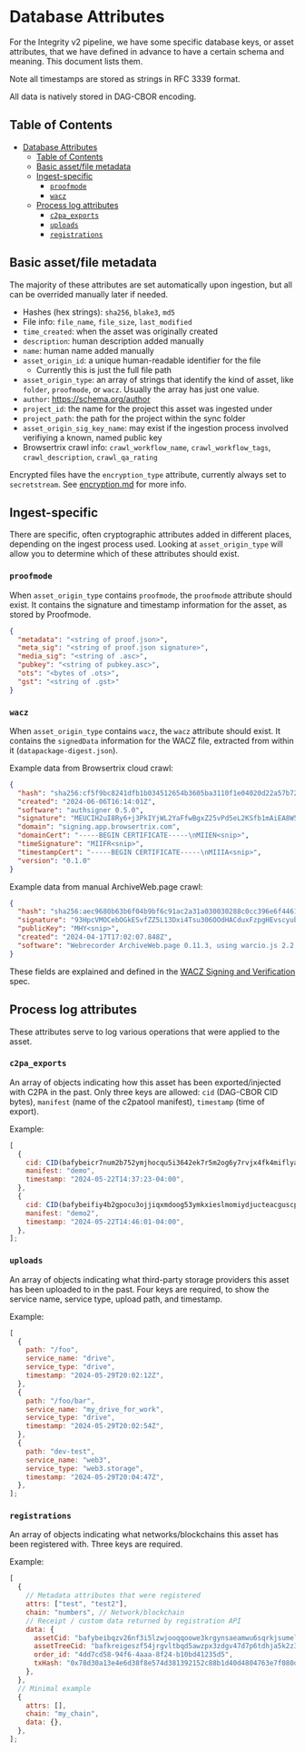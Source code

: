 # Database Attributes

For the Integrity v2 pipeline, we have some specific database keys, or asset attributes, that we have defined in advance to have a certain schema and meaning. This document lists them.

Note all timestamps are stored as strings in RFC 3339 format.

All data is natively stored in DAG-CBOR encoding.

## Table of Contents
- [Database Attributes](#database-attributes)
  - [Table of Contents](#table-of-contents)
  - [Basic asset/file metadata](#basic-assetfile-metadata)
  - [Ingest-specific](#ingest-specific)
    - [`proofmode`](#proofmode)
    - [`wacz`](#wacz)
  - [Process log attributes](#process-log-attributes)
    - [`c2pa_exports`](#c2pa_exports)
    - [`uploads`](#uploads)
    - [`registrations`](#registrations)


## Basic asset/file metadata

The majority of these attributes are set automatically upon ingestion, but all can be overrided manually later if needed.

- Hashes (hex strings): `sha256`, `blake3`, `md5`
- File info: `file_name`, `file_size`, `last_modified`
- `time_created`: when the asset was originally created
- `description`: human description added manually
- `name`: human name added manually
- `asset_origin_id`: a unique human-readable identifier for the file
  - Currently this is just the full file path
- `asset_origin_type`: an array of strings that identify the kind of asset, like `folder`, `proofmode`, or `wacz`. Usually the array has just one value.
- `author`: https://schema.org/author
- `project_id`: the name for the project this asset was ingested under
- `project_path`: the path for the project within the sync folder
- `asset_origin_sig_key_name`: may exist if the ingestion process involved verifiying a known, named public key
- Browsertrix crawl info: `crawl_workflow_name`, `crawl_workflow_tags`, `crawl_description`, `crawl_qa_rating`

Encrypted files have the `encryption_type` attribute, currently always set to `secretstream`. See [encryption.md](./encryption.md) for more info.

## Ingest-specific

There are specific, often cryptographic attributes added in different places, depending on the ingest process used. Looking at `asset_origin_type` will allow you to determine which of these attributes should exist.

### `proofmode`

When `asset_origin_type` contains `proofmode`, the `proofmode` attribute should exist. It contains the signature and timestamp information for the asset, as stored by Proofmode.

```json
{
  "metadata": "<string of proof.json>",
  "meta_sig": "<string of proof.json signature>",
  "media_sig": "<string of .asc>",
  "pubkey": "<string of pubkey.asc>",
  "ots": "<bytes of .ots>",
  "gst": "<string of .gst>"
}
```

### `wacz`

When `asset_origin_type` contains `wacz`, the `wacz` attribute should exist. It contains the `signedData` information for the WACZ file, extracted from within it (`datapackage-digest.json`).

Example data from Browsertrix cloud crawl:

```json
{
  "hash": "sha256:cf5f9bc8241dfb1b034512654b3605ba3110f1e04020d22a57b72818f1540394",
  "created": "2024-06-06T16:14:01Z",
  "software": "authsigner 0.5.0",
  "signature": "MEUCIH2uI8Ry6+j3PkIYjWL2YaFfwBgxZ25vPd5eL2KSfb1mAiEA8W5Ew2B0iR5AkMq5J52VKw9nvTUFvyfaz0/nc9ngJOM=",
  "domain": "signing.app.browsertrix.com",
  "domainCert": "-----BEGIN CERTIFICATE-----\nMIIEN<snip>",
  "timeSignature": "MIIFR<snip>",
  "timestampCert": "-----BEGIN CERTIFICATE-----\nMIIIA<snip>",
  "version": "0.1.0"
}
```

Example data from manual ArchiveWeb.page crawl:

```json
{
  "hash": "sha256:aec9680b63b6f04b9bf6c91ac2a31a030030288c0cc396e6f44611864b42622c",
  "signature": "93HpcVMOCebOGkESvfZZ5L13Dxi4Tsu306OOdHACduxFzpgHEvscyubERhPPchB0RZc+ICSqr25pmf7FQIMs2mUwiyhBR+diPCWHoi8OQD0ollEzQ8QiahM5r7ggQ4c9",
  "publicKey": "MHY<snip>",
  "created": "2024-04-17T17:02:07.848Z",
  "software": "Webrecorder ArchiveWeb.page 0.11.3, using warcio.js 2.2.0"
}
```

These fields are explained and defined in the [WACZ Signing and Verification](https://specs.webrecorder.net/wacz-auth/0.1.0/) spec.

## Process log attributes

These attributes serve to log various operations that were applied to the asset.

### `c2pa_exports`

An array of objects indicating how this asset has been exported/injected with C2PA in the past. Only three keys are allowed: `cid` (DAG-CBOR CID bytes), `manifest` (name of the c2patool manifest), `timestamp` (time of export).

Example:

```javascript
[
  {
    cid: CID(bafybeicr7num2b752ymjhocqu5i3642ek7r5m2og6y7rvjx4fk4miflyam),
    manifest: "demo",
    timestamp: "2024-05-22T14:37:23-04:00",
  },
  {
    cid: CID(bafybeifiy4b2gpocu3ojjiqxmdoog53ymkxieslmomiydjucteacguscpu),
    manifest: "demo2",
    timestamp: "2024-05-22T14:46:01-04:00",
  },
];
```

### `uploads`

An array of objects indicating what third-party storage providers this asset has been uploaded to in the past. Four keys are required, to show the service name, service type, upload path, and timestamp.

Example:

```javascript
[
  {
    path: "/foo",
    service_name: "drive",
    service_type: "drive",
    timestamp: "2024-05-29T20:02:12Z",
  },
  {
    path: "/foo/bar",
    service_name: "my_drive_for_work",
    service_type: "drive",
    timestamp: "2024-05-29T20:02:54Z",
  },
  {
    path: "dev-test",
    service_name: "web3",
    service_type: "web3.storage",
    timestamp: "2024-05-29T20:04:47Z",
  },
];
```

### `registrations`

An array of objects indicating what networks/blockchains this asset has been registered with. Three keys are required.

Example:

```javascript
[
  {
    // Metadata attributes that were registered
    attrs: ["test", "test2"],
    chain: "numbers", // Network/blockchain
    // Receipt / custom data returned by registration API
    data: {
      assetCid: "bafybeibqzv26nf3i5lzwjooqqoowe3krgynsaeamwu6sqrkjsumel7crsm",
      assetTreeCid: "bafkreigeszf54jrgvltbqd5awzpx3zdgv47d7p6tdhja5k2z3ea3uyrdru",
      order_id: "4dd7cd58-94f6-4aaa-8f24-b10bd41235d5",
      txHash: "0x78d30a13e4e6d38f8e574d381392152c88b1d40d4804763e7f080d18f968d625",
    },
  },
  // Minimal example
  {
    attrs: [],
    chain: "my_chain",
    data: {},
  },
];
```
